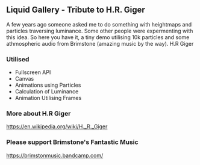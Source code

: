 ## Liquid Gallery - Tribute to H.R. Giger ##

A few years ago someone asked me to do something with heightmaps and particles traversing luminance. Some other people were expermenting with this idea. So here you have it, a tiny demo utilising 10k particles and some athmospheric audio from Brimstone (amazing music by the way).  H.R Giger 

### Utilised
- Fullscreen API 
- Canvas
- Animations using Particles
- Calculation of Luminance
- Animation Utilising Frames 


### More about H.R Giger 
https://en.wikipedia.org/wiki/H._R._Giger 

### Please support Brimstone's Fantastic Music 
https://brimstonmusic.bandcamp.com/
